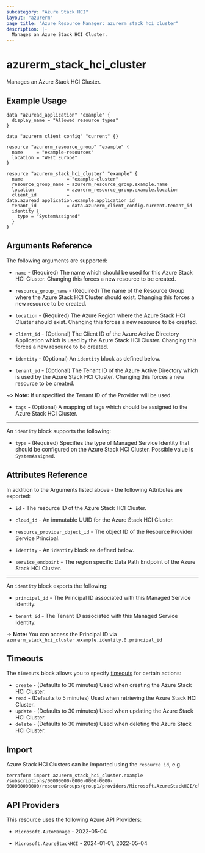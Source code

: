 ```yaml
---
subcategory: "Azure Stack HCI"
layout: "azurerm"
page_title: "Azure Resource Manager: azurerm_stack_hci_cluster"
description: |-
  Manages an Azure Stack HCI Cluster.
---
```


# azurerm_stack_hci_cluster

Manages an Azure Stack HCI Cluster.

## Example Usage

```hcl
data "azuread_application" "example" {
  display_name = "Allowed resource types"
}

data "azurerm_client_config" "current" {}

resource "azurerm_resource_group" "example" {
  name     = "example-resources"
  location = "West Europe"
}

resource "azurerm_stack_hci_cluster" "example" {
  name                = "example-cluster"
  resource_group_name = azurerm_resource_group.example.name
  location            = azurerm_resource_group.example.location
  client_id           = data.azuread_application.example.application_id
  tenant_id           = data.azurerm_client_config.current.tenant_id
  identity {
    type = "SystemAssigned"
  }
}
```

## Arguments Reference

The following arguments are supported:

* `name` - (Required) The name which should be used for this Azure Stack HCI Cluster. Changing this forces a new resource to be created.

* `resource_group_name` - (Required) The name of the Resource Group where the Azure Stack HCI Cluster should exist. Changing this forces a new resource to be created.

* `location` - (Required) The Azure Region where the Azure Stack HCI Cluster should exist. Changing this forces a new resource to be created.

* `client_id` - (Optional) The Client ID of the Azure Active Directory Application which is used by the Azure Stack HCI Cluster. Changing this forces a new resource to be created.

* `identity` - (Optional) An `identity` block as defined below.

* `tenant_id` - (Optional) The Tenant ID of the Azure Active Directory which is used by the Azure Stack HCI Cluster. Changing this forces a new resource to be created.

~> **Note:** If unspecified the Tenant ID of the Provider will be used.

* `tags` - (Optional) A mapping of tags which should be assigned to the Azure Stack HCI Cluster.

---

An `identity` block supports the following:

* `type` - (Required) Specifies the type of Managed Service Identity that should be configured on the Azure Stack HCI Cluster. Possible value is `SystemAssigned`.

## Attributes Reference

In addition to the Arguments listed above - the following Attributes are exported:

* `id` - The resource ID of the Azure Stack HCI Cluster.

* `cloud_id` - An immutable UUID for the Azure Stack HCI Cluster.

* `resource_provider_object_id` - The object ID of the Resource Provider Service Principal.

* `identity` - An `identity` block as defined below.

* `service_endpoint` - The region specific Data Path Endpoint of the Azure Stack HCI Cluster.

---

An `identity` block exports the following:

* `principal_id` - The Principal ID associated with this Managed Service Identity.

* `tenant_id` - The Tenant ID associated with this Managed Service Identity.

-> **Note:** You can access the Principal ID via `azurerm_stack_hci_cluster.example.identity.0.principal_id`

## Timeouts

The `timeouts` block allows you to specify [timeouts](https://www.terraform.io/language/resources/syntax#operation-timeouts) for certain actions:

* `create` - (Defaults to 30 minutes) Used when creating the Azure Stack HCI Cluster.
* `read` - (Defaults to 5 minutes) Used when retrieving the Azure Stack HCI Cluster.
* `update` - (Defaults to 30 minutes) Used when updating the Azure Stack HCI Cluster.
* `delete` - (Defaults to 30 minutes) Used when deleting the Azure Stack HCI Cluster.

## Import

Azure Stack HCI Clusters can be imported using the `resource id`, e.g.

```shell
terraform import azurerm_stack_hci_cluster.example /subscriptions/00000000-0000-0000-0000-000000000000/resourceGroups/group1/providers/Microsoft.AzureStackHCI/clusters/cluster1
```

## API Providers
<!-- This section is generated, changes will be overwritten -->
This resource uses the following Azure API Providers:

* `Microsoft.AutoManage` - 2022-05-04

* `Microsoft.AzureStackHCI` - 2024-01-01, 2022-05-04
